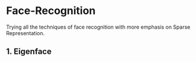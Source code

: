 # Face-Recognition
Trying all the techniques of face recognition with more emphasis on Sparse Representation.

## 1. Eigenface

